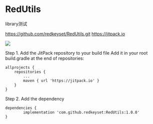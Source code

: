 # RedUtils
library测试

https://github.com/redkeyset/RedUtils.git
https://jitpack.io

[![](https://jitpack.io/v/redkeyset/RedUtils.svg)](https://jitpack.io/#redkeyset/RedUtils)

Step 1. Add the JitPack repository to your build file
Add it in your root build.gradle at the end of repositories:

	allprojects {
		repositories {
			...
			maven { url 'https://jitpack.io' }
		}
	}
  
  Step 2. Add the dependency
  
  	dependencies {
	        implementation 'com.github.redkeyset:RedUtils:1.0.0'
	}
